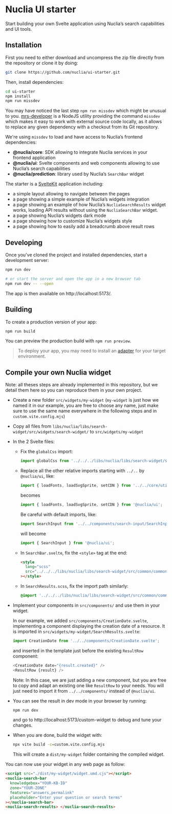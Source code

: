 # Nuclia UI starter

Start building your own Svelte application using Nuclia’s search capabilities and UI tools.

## Installation

First you need to either download and uncompress the zip file directly from the repository or clone it by doing:

```bash
git clone https://github.com/nuclia/ui-starter.git
```

Then, install dependencies:

```bash
cd ui-starter
npm install
npm run missdev
```

You may have noticed the last step `npm run missdev` which might be unusual to you. [mrs-developer](https://github.com/collective/mrs-developer) is a NodeJS utility providing the command `missdev`
which makes it easy to work with external source code locally, as it allows to replace any given dependency with a checkout from its Git repository.

We're using `missdev` to load and have access to Nuclia’s frontend dependencies:

- **@nuclia/core**: SDK allowing to integrate Nuclia services in your frontend application
- **@nuclia/ui**: Svelte components and web components allowing to use Nuclia’s search capabilities
- **@nuclia/prediction**: library used by Nuclia’s `SearchBar` widget

The starter is a [SvelteKit](https://kit.svelte.dev/docs/introduction) application including:

- a simple layout allowing to navigate between the pages
- a page showing a simple example of Nuclia’s widgets integration
- a page showing an example of how Nuclia’s `NucliaSearchResults` widget works, loading API results without using the `NucliaSearchBar` widget.
- a page showing Nuclia‘s widgets dark mode
- a page showing how to customize Nuclia‘s widgets style
- a page showing how to easily add a breadcrumb above result rows

## Developing

Once you've cloned the project and installed dependencies, start a development server:

```bash
npm run dev

# or start the server and open the app in a new browser tab
npm run dev -- --open
```

The app is then available on http://localhost:5173/.

## Building

To create a production version of your app:

```bash
npm run build
```

You can preview the production build with `npm run preview`.

> To deploy your app, you may need to install an [adapter](https://kit.svelte.dev/docs/adapters) for your target environment.

## Compile your own Nuclia widget

Note: all theses steps are already implemented in this repository, but we detail them here so you can reproduce them in your own project.

- Create a new folder `src/widgets/my-widget` (`my-widget` is just how we named it in our example, you are free to choose any name, just make sure to use the same name everywhere in the following steps and in `custom.vite.config.mjs`)

- Copy all files from `libs/nuclia/libs/search-widget/src/widgets/search-widget/` to `src/widgets/my-widget`

- In the 2 Svelte files:

  - Fix the `globalCss` import:
    ```ts
    import globalCss from '../../../libs/nuclia/libs/search-widget/src/common/_global.scss?inline';
    ```
  - Replace all the other relative imports starting with `../..` by `@nuclia/ui`, like:

    ```ts
    import { loadFonts, loadSvgSprite, setCDN } from '../../core/utils';
    ```

    becomes

    ```ts
    import { loadFonts, loadSvgSprite, setCDN } from '@nuclia/ui';
    ```

    Be careful with default imports, like:

    ```ts
    import SearchInput from '../../components/search-input/SearchInput.svelte';
    ```

    will become

    ```ts
    import { SearchInput } from '@nuclia/ui';
    ```

  - In `SearchBar.svelte`, fix the `<style>` tag at the end:

    ```html
    <style
      lang="scss"
      src="../../../libs/nuclia/libs/search-widget/src/common/common-style.scss"
    ></style>
    ```

  - In `SearchResults.scss`, fix the import path similarly:

    ```scss
    @import '../../../libs/nuclia/libs/search-widget/src/common/common-style';
    ```

- Implement your components in `src/components/` and use them in your widget.

  In our example, we added `src/components/CreationDate.svelte`, implementing a component displaying the creation date of a resource. It is imported in `src/widgets/my-widget/SearchResults.svelte`:

  ```ts
  import CreationDate from '../../components/CreationDate.svelte';
  ```

  and inserted in the template just before the existing `ResultRow` component:

  ```js
  <CreationDate date="{result.created}" />
  <ResultRow {result} />
  ```

  Note: In this case, we are just adding a new component, but you are free to copy and adapt an existing one like `ResultRow` to your needs. You will just need to import it from `../../components/` instead of `@nuclia/ui`.

- You can see the result in dev mode in your browser by running:

  ```bash
  npm run dev
  ```

  and go to http://localhost:5173/custom-widget to debug and tune your changes.

- When you are done, build the widget with:

  ```bash
  npx vite build -c=custom.vite.config.mjs
  ```

  This will create a `dist/my-widget` folder containing the compiled widget.

You can now use your widget in any web page as follow:

```html
<script src="./dist/my-widget/widget.umd.cjs"></script>
<nuclia-search-bar
  knowledgebox="YOUR-KB-ID"
  zone="YOUR-ZONE"
  features="answers,permalink"
  placeholder="Enter your question or search terms"
></nuclia-search-bar>
<nuclia-search-results> </nuclia-search-results>
```
